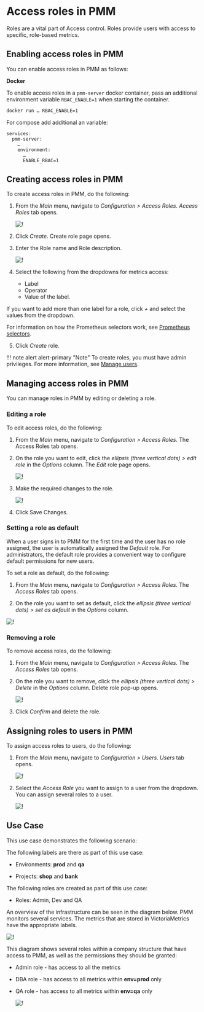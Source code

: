 # Access roles in PMM

Roles are a vital part of Access control. Roles provide users with access to specific, role-based metrics.

## Enabling access roles in PMM

You can enable access roles in PMM as follows:

**Docker**

To enable access roles in a ``pmm-server`` docker container, pass an additional environment variable ``RBAC_ENABLE=1`` when starting the container.

```sh
docker run … RBAC_ENABLE=1
```

For compose add additional an variable:

```
services:
  pmm-server:
    …
    environment:
      …
      ENABLE_RBAC=1
```

## Creating access roles in PMM

To create access roles in PMM, do the following:

1. From the *Main* menu, navigate to *Configuration > Access Roles*. *Access Roles* tab
 opens.

    ![!](../../_images/PMM_access_control_create_role.png)

2. Click *Create*. Create role page opens.


3. Enter the Role name and Role description.

    ![!](../../_images/PMM_access_control_role_name.png)

4. Select the following from the dropdowns for metrics access:
    - Label
    - Operator
    - Value of the label.

 If you want to add more than one label for a role, click *+* and select the values from the dropdown.

 For information on how the Prometheus selectors work, see [Prometheus selectors](https://prometheus.io/docs/prometheus/latest/querying/basics/#time-series-selectors).

5. Click *Create* role.

!!! note alert alert-primary "Note"
    To create roles, you must have admin privileges. For more information, see [Manage users](../../how-to/manage-users.md).

## Managing access roles in PMM

You can manage roles in PMM by editing or deleting a role.

### Editing a role

To edit access roles, do the following:

1. From the *Main* menu, navigate to *Configuration > Access Roles*. The Access Roles tab opens.

2. On the role you want to edit, click the *ellipsis (three vertical dots) > edit role* in the *Options* column. The *Edit* role page opens.

    ![!](../../_images/PMM_access_control_edit_role.png)

3. Make the required changes to the role.

    ![!](../../_images/PMM_access_control_edit_role_changes.png)


4. Click Save Changes.


### Setting a role as default

When a user signs in to PMM for the first time and the user has no role assigned, the user is automatically assigned the *Default* role. For administrators, the default role provides a convenient way to configure default permissions for new users.


To set a role as default, do the following:

1. From the *Main* menu, navigate to *Configuration > Access Roles*. The *Access Roles* tab opens.

2. On the role you want to set as default, click the *ellipsis (three vertical dots) > set as default* in the *Options* column.

 ![!](../../_images/PMM_access_control_default_role_changes.png)


### Removing a role

To remove access roles, do the following:

1. From the *Main* menu, navigate to *Configuration > Access Roles*. The *Access Roles* tab opens.

2. On the role you want to remove, click the *ellipsis (three vertical dots) > Delete* in the *Options* column. Delete role pop-up opens.

    ![!](../../_images/PMM_access_control_delete_role.png)


3. Click *Confirm* and delete the role.

## Assigning roles to users in PMM

To assign access roles to users, do the following:

1. From the *Main* menu, navigate to *Configuration > Users*. *Users* tab opens.

    ![!](../../_images/PMM_access_control_assign_role.png)


2. Select the *Access Role* you want to assign to a user from the dropdown. You can assign several roles to a user.

    ![!](../../_images/PMM_access_control_select_role.png)


## Use Case

This use case demonstrates the following scenario:

The following labels are there as part of this use case:

-  Environments: **prod** and **qa**

-  Projects: **shop** and **bank**

The following roles are created as part of this use case:

- Roles: Admin, Dev and QA

An overview of the infrastructure can be seen in the diagram below. PMM monitors several services. The metrics that are stored in VictoriaMetrics have the appropriate labels.

   ![!](../../_images/PMM_access_control_usecase_metrics.jpg)

 This diagram shows several roles within a company structure that have access to PMM, as well as the permissions they should be granted:

- Admin role - has access to all the metrics
- DBA role - has access to all metrics within **env=prod** only
- QA role - has access to all metrics within **env=qa** only

    ![!](../../_images/PMM_access_control_usecase_roles.jpg)
















